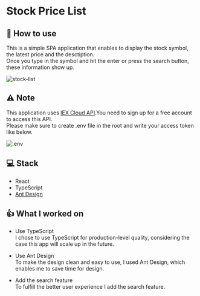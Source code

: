# Stock Price List

## :book: How to use

This is a simple SPA application that enables to display the stock symbol, the latest price and the desctiption.<br>
Once you type in the symbol and hit the enter or press the search button, these information show up.

![stock-list](https://user-images.githubusercontent.com/33252783/76643992-61558500-6513-11ea-9157-f2b8ceed148e.gif)

## :warning: Note

This application uses [IEX Cloud API](https://iexcloud.io/).You need to sign up for a free account to access this API.<br>
Please make sure to create .env file in the root and write your access token like below.

![.env](https://user-images.githubusercontent.com/33252783/76644172-b7c2c380-6513-11ea-8072-312ddad3c86b.png)


## :computer: Stack

- React
- TypeScript
- [Ant Design](https://ant.design/)

## :thumbsup: What I worked on

- Use TypeScript<br>
  I chose to use TypeScript for production-level quality, considering the case this app will scale up in the future.

- Use Ant Design <br>
  To make the design clean and easy to use, I used Ant Design, which enables me to save time for design.

- Add the search feature<br>
  To fulfill the better user experience I add the search feature.
